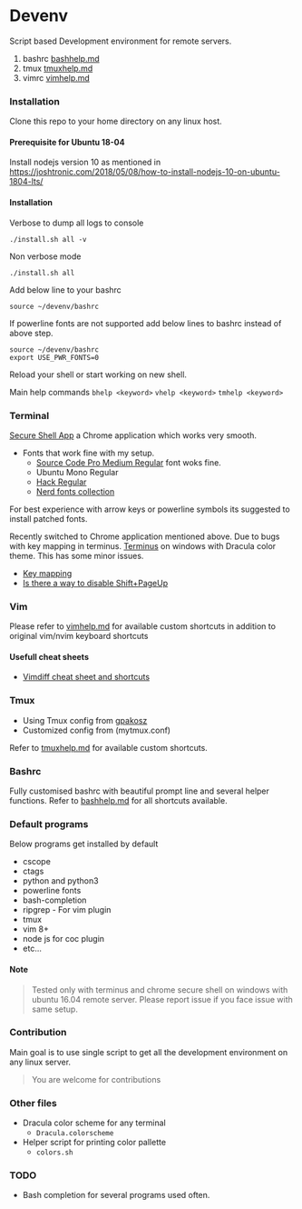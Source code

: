 # Devenv

Script based Development environment for remote servers.

1. bashrc [bashhelp.md](https://github.com/sriramkandukuri/devenv/blob/master/bashhelp.md)
2. tmux [tmuxhelp.md](https://github.com/sriramkandukuri/devenv/blob/master/tmuxhelp.md)
3. vimrc [vimhelp.md](https://github.com/sriramkandukuri/devenv/blob/master/vimhelp.md)

### Installation

Clone this repo to your home directory on any linux host.

#### Prerequisite for Ubuntu 18-04

Install nodejs version 10 as mentioned in https://joshtronic.com/2018/05/08/how-to-install-nodejs-10-on-ubuntu-1804-lts/

#### Installation

Verbose to dump all logs to console

```
./install.sh all -v
```

Non verbose mode

```
./install.sh all
```

Add below line to your bashrc

```
source ~/devenv/bashrc
```

If powerline fonts are not supported add below lines to bashrc instead of above step.

```
source ~/devenv/bashrc
export USE_PWR_FONTS=0
```

Reload your shell or start working on new shell.

Main help commands `bhelp <keyword>` `vhelp <keyword>` `tmhelp <keyword>`

### Terminal

[Secure Shell App](https://chrome.google.com/webstore/detail/secure-shell-app/pnhechapfaindjhompbnflcldabbghjo?hl=en) a Chrome application which works very smooth.

- Fonts that work fine with my setup.
  - [Source Code Pro Medium Regular](https://github.com/adobe-fonts/source-code-pro/releases/tag/2.030R-ro/1.050R-it) font woks fine.
  - Ubuntu Mono Regular
  - [Hack Regular](https://github.com/powerline/fonts/tree/master/Hack)
  - [Nerd fonts collection](https://github.com/ryanoasis/nerd-fonts)

For best experience with arrow keys or powerline symbols its suggested to install patched fonts.

Recently switched to Chrome application mentioned above. Due to bugs with key mapping in terminus.
[Terminus](https://eugeny.github.io/terminus/) on windows with Dracula color theme. This has some minor issues.

- [Key mapping](https://github.com/Eugeny/terminus/issues/2328)
- [Is there a way to disable Shift+PageUp](https://github.com/Eugeny/terminus/issues/2396)

### Vim

Please refer to [vimhelp.md](https://github.com/sriramkandukuri/devenv/blob/master/vimhelp.md) for available custom shortcuts in addition to original vim/nvim keyboard shortcuts

#### Usefull cheat sheets

- [Vimdiff cheat sheet and shortcuts](https://gist.github.com/mattratleph/4026987)

### Tmux

- Using Tmux config from [gpakosz](https://github.com/gpakosz/.tmux.git)
- Customized config from (mytmux.conf)

Refer to [tmuxhelp.md](https://github.com/sriramkandukuri/devenv/blob/master/tmuxhelp.md) for available custom shortcuts.

### Bashrc

Fully customised bashrc with beautiful prompt line and several helper functions.
Refer to [bashhelp.md](https://github.com/sriramkandukuri/devenv/blob/master/bashhelp.md) for all shortcuts available.

### Default programs

Below programs get installed by default

- cscope
- ctags
- python and python3
- powerline fonts
- bash-completion
- ripgrep - For vim plugin
- tmux
- vim 8+
- node js for coc plugin
- etc...

#### Note

> Tested only with terminus and chrome secure shell on windows with ubuntu 16.04 remote server.
> Please report issue if you face issue with same setup.

### Contribution

Main goal is to use single script to get all the development environment on any linux server.

> You are welcome for contributions

### Other files

- Dracula color scheme for any terminal
  - `Dracula.colorscheme`
- Helper script for printing color pallette
  - `colors.sh`

### TODO

- Bash completion for several programs used often.
